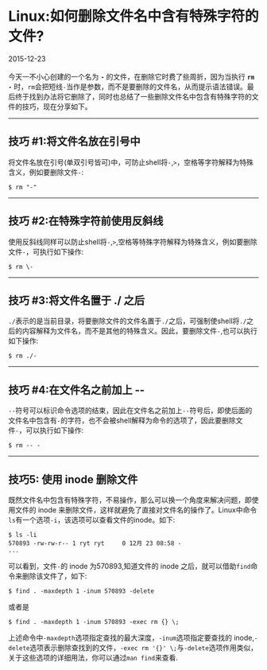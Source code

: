 # Linux:如何删除文件名中含有特殊字符的文件?
2015-12-23     <br />            
今天一不小心创建的一个名为 **`-`** 的文件，在删除它时费了些周折，因为当执行 **`rm -`** 时，`rm`会把短线`-`当作是参数，而不是要删除的文件名，从而提示语法错误。最后终于找到办法将它删除了，同时也总结了一些删除文件名中包含有特殊字符的文件的技巧，现在分享如下。          

--------
## 技巧 #1:将文件名放在引号中      
将文件名放在引号(单双引号皆可)中，可防止shell将`-`,`>`，空格等字符解释为特殊含义，例如要删除文件`-`:     

    $ rm "-"

---------
## 技巧 #2:在特殊字符前使用反斜线      
使用反斜线同样可以防止shell将`-`,`>`,空格等特殊字符解释为特殊含义，例如要删除文件`-`，可执行如下操作:          

    $ rm \-

----------
## 技巧 #3:将文件名置于 ./ 之后
`./`表示的是当前目录，将要删除文件的文件名置于`./`之后，可强制使shell将`./`之后的内容解释为文件名，而不是其他的特殊含义。因此，要删除文件`-`,也可以执行如下操作:          

    $ rm ./-

---------
## 技巧 #4:在文件名之前加上 --
`--`符号可以标识命令选项的结束，因此在文件名之前加上`--`符号后，即使后面的文件名中包含有`-`的字符，也不会被shell解释为命令的选项了，因此要删除文件`-`，可以执行如下操作:           

    $ rm -- -

-------
## 技巧5: 使用 inode 删除文件
既然文件名中包含有特殊字符，不易操作，那么可以换一个角度来解决问题，即使用文件的 inode 来删除文件，这样就避免了直接对文件名的操作了。Linux中命令`ls`有一个选项`-i`，该选项可以查看文件的inode。如下:         

    $ ls -li
    570893 -rw-rw-r-- 1 ryt ryt     0 12月 23 08:58 -
	...
可以看到，文件`-`的 inode 为570893,知道文件的 inode 之后，就可以借助`find`命令来删除该文件了，如下:

    $ find . -maxdepth 1 -inum 570893 -delete
或者是

    $ find . -maxdepth 1 -inum 570893 -exec rm {} \;
上述命令中`-maxdepth`选项指定查找的最大深度，`-inum`选项指定要查找的 inode,`-delete`选项表示删除查找到的文件，`-exec rm '{}' \;`与`-delete`选项作用类似，关于这些选项的详细用法，你可以通过`man find`来查看.         
